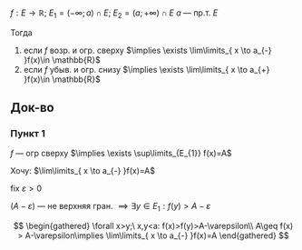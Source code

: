 $f: E\to \mathbb{R};\ E_{1} = (-\infty;a)\cap E;\ E_{2} = (a;+\infty)\cap E$
$a$ — пр.т. $E$

Тогда
1. если $f$ возр. и огр. сверху $\implies \exists \lim\limits_{ x \to a_{-} }f(x)\in \mathbb{R}$
2. если $f$ убыв. и огр. снизу $\implies \exists \lim\limits_{ x \to a_{+} }f(x)\in \mathbb{R}$
## Док-во

### Пункт 1

$f$ — огр сверху $\implies \exists \sup\limits_{E_{1}} f(x)=A$

Хочу: $\lim\limits_{ x \to a_{-} }f(x)=A$

fix $\varepsilon>0$

$(A-\varepsilon)$ — не верхняя гран. $\implies \exists y\in E_{1}:f(y)>A-\varepsilon$

$$
\begin{gathered}
\forall x>y;\ x,y<a: f(x)>f(y)>A-\varepsilon\\
A\geq f(x) > A-\varepsilon\implies \lim\limits_{ x \to a_{-} }f(x)=A 
\end{gathered}
$$
